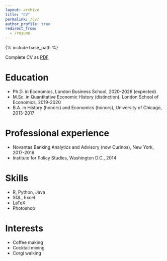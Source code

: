 ```yaml
---
layout: archive
title: "CV"
permalink: /cv/
author_profile: true
redirect_from:
  - /resume
---
```


{% include base_path %}

Complete CV as [PDF](https://www.dropbox.com/scl/fi/uheceocapaizkszx9dmac/David_Abraham_CV.pdf?rlkey=fq73jilr4vi2b2e1wvm3vu27p&dl=0)

Education
======
* Ph.D. in Economics, London Business School, 2020-2026 (expected)
* M.Sc. in Quantitative Economic History (distinction), London School of Economics, 2019-2020
* B.A. in History (honors) and Economics (honors), University of Chicago, 2013-2017

Professional experience
======
* Novantas Banking Analytics and Advisory (now Curinos), New York, 2017-2019
* Institute for Policy Studies, Washington D.C., 2014
  
Skills
======
* R, Python, Java
* SQL, Excel
* LaTeX
* Photoshop

Interests
======
* Coffee making
* Cocktail mixing
* Corgi walking
